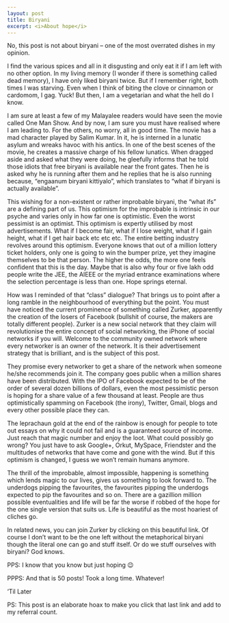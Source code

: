 ```yaml
---
layout: post
title: Biryani
excerpt: <i>About hope</i>
---
```


No, this post is not about biryani – one of the most overrated dishes in my opinion. 

I find the various spices and all in it disgusting and only eat it if I am left with no other option. In my living memory (I wonder if 
there is something called dead memory), I have only liked biryani twice. But if I remember right, both times I was starving. Even when I 
think of biting the clove or cinnamon or cardomom, I gag. Yuck! But then, I am a vegetarian and what the hell do I know.

I am sure at least a few of my Malayalee readers would have seen the movie called One Man Show. And by now, I am sure you must have 
realised where I am leading to. For the others, no worry, all in good time. The movie has a mad character played by Salim Kumar. In it, 
he is interned in a lunatic asylum and wreaks havoc with his antics. In one of the best scenes of the movie, he creates a massive charge
of his fellow lunatics. When dragged aside and asked what they were doing, he gleefully informs that he told those idiots that free
biryani is available near the front gates. Then he is asked why he is running after them and he replies that he is also running because,
“engaanum biryani kittiyalo”, which translates to “what if biryani is actually available”.

This wishing for a non-existent or rather improbable biryani, the “what ifs” are a defining part of us. This optimism for the improbable
is intrinsic in our psyche and varies only in how far one is optimistic. Even the worst pessimist is an optimist. This optimism is 
expertly utilised by most advertisements. What if I become fair, what if I lose weight, what if I gain height, what if I get hair back etc 
etc etc. The entire betting industry revolves around this optimism. Everyone knows that out of a million lottery ticket holders, only one
is going to win the bumper prize, yet they imagine themselves to be that person. The higher the odds, the more one feels confident that 
this is the day. Maybe that is also why four or five lakh odd people write the JEE, the AIEEE or the myriad entrance examinations where 
the selection percentage is less than one. Hope springs eternal.

How was I reminded of that “class” dialogue? That brings us to point after a long ramble in the neighbourhood of everything but the point. 
You must have noticed the current prominence of something called Zurker, apparently the creation of the losers of Facebook (bullshit of 
course, the makers are totally different people). Zurker is a new social network that they claim will revolutionise the entire concept of
social networking, the iPhone of social networks if you will. Welcome to the community owned network where every networker is an owner of 
the network. It is their advertisement strategy that is brilliant, and is the subject of this post.

They promise every networker to get a share of the network when someone he/she recommends join it. The company goes public when a million 
shares have been distributed. With the IPO of Facebook expected to be of the order of several dozen billions of dollars, even the most
pessimistic person is hoping for a share value of a few thousand at least. People are thus optimistically spamming on Facebook (the irony),
Twitter, Gmail, blogs and every other possible place they can.

The leprachaun gold at the end of the rainbow is enough for people to tote out essays on why it could not fail and is a guaranteed 
source of income. Just reach that magic number and enjoy the loot. What could possibly go wrong? You just have to ask Google+, Orkut, 
MySpace, Friendster and the multitudes of networks that have come and gone with the wind. But if this optimism is changed, I guess we
won’t remain humans anymore.

The thrill of the improbable, almost impossible, happening is something which lends magic to our lives, gives us something to look 
forward to. The underdogs pipping the favourites, the favourites pipping the underdogs expected to pip the favourites and so on. There 
are a gazillion million possible eventualities and life will be far the worse if robbed of the hope for the one single version that 
suits us. Life is beautiful as the most hoariest of cliches go.

In related news, you can join Zurker by clicking on this beautiful link. Of course I don’t want to be the one left without the
metaphorical biryani though the literal one can go and stuff itself. Or do we stuff ourselves with biryani? God knows.

PPS: I know that you know but just hoping 😉

PPPS: And that is 50 posts! Took a long time. Whatever!

‘Til Later

PS: This post is an elaborate hoax to make you click that last link and add to my referral count.

